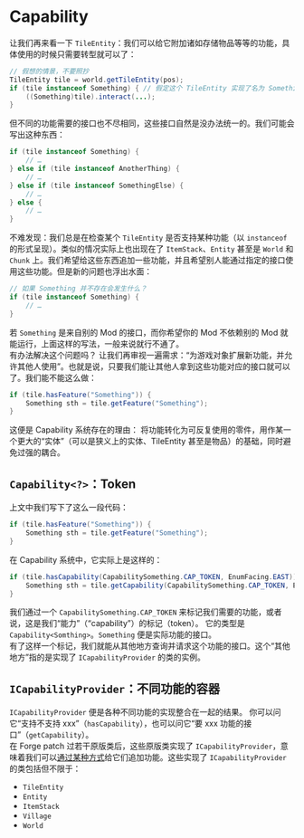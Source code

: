 # Capability

让我们再来看一下 `TileEntity`：我们可以给它附加诸如存储物品等等的功能，具体使用的时候只需要转型就可以了：

```java
// 假想的情景，不要照抄
TileEntity tile = world.getTileEntity(pos);
if (tile instanceof Something) { // 假定这个 TileEntity 实现了名为 Something 的接口
    ((Something)tile).interact(...);
}
```

但不同的功能需要的接口也不尽相同，这些接口自然是没办法统一的。我们可能会写出这种东西：

```java
if (tile instanceof Something) {
    // …
} else if (tile instanceof AnotherThing) {
    // …
} else if (tile instanceof SomethingElse) {
    // …
} else {
    // …
}
```

不难发现：我们总是在检查某个 `TileEntity` 是否支持某种功能（以 `instanceof` 的形式呈现）。类似的情况实际上也出现在了 `ItemStack`、`Entity` 甚至是 `World` 和 `Chunk` 上。我们希望给这些东西追加一些功能，并且希望别人能通过指定的接口使用这些功能。但是新的问题也浮出水面：

```java
// 如果 Something 并不存在会发生什么？
if (tile instanceof Something) {
    // …
}
```

若 `Something` 是来自别的 Mod 的接口，而你希望你的 Mod 不依赖别的 Mod 就能运行，上面这样的写法，一般来说就行不通了。  
有办法解决这个问题吗？
让我们再审视一遍需求：“为游戏对象扩展新功能，并允许其他人使用”。也就是说，只要我们能让其他人拿到这些功能对应的接口就可以了。我们能不能这么做：

```java
if (tile.hasFeature("Something")) {
    Something sth = tile.getFeature("Something");
}
```

这便是 Capability 系统存在的理由：
将功能转化为可反复使用的零件，用作某一个更大的“实体”（可以是狭义上的实体、TileEntity 甚至是物品）的基础，同时避免过强的耦合。

## `Capability<?>`：Token

上文中我们写下了这么一段代码：

```java
if (tile.hasFeature("Something")) {
    Something sth = tile.getFeature("Something");
}
```

在 Capability 系统中，它实际上是这样的：

```java
if (tile.hasCapability(CapabilitySomething.CAP_TOKEN, EnumFacing.EAST)) {
    Something sth = tile.getCapability(CapabilitySomething.CAP_TOKEN, EnumFacing.EAST);
}
```

我们通过一个 `CapabilitySomething.CAP_TOKEN` 来标记我们需要的功能，或者说，这是我们“能力”（“capability”）的标记（token）。
它的类型是 `Capability<Somthing>`。`Something` 便是实际功能的接口。  
有了这样一个标记，我们就能从其他地方查询并请求这个功能的接口。这个“其他地方”指的是实现了 `ICapabilityProvider` 的类的实例。

## `ICapabilityProvider`：不同功能的容器

`ICapabilityProvider` 便是各种不同功能的实现整合在一起的结果。
你可以问它“支持不支持 xxx”（`hasCapability`），也可以问它“要 xxx 功能的接口”（`getCapability`）。  
在 Forge patch 过若干原版类后，这些原版类实现了 `ICapabilityProvider`，意味着我们可以[通过某种方式](attach-cap.md)给它们追加功能。这些实现了 `ICapabilityProvider` 的类包括但不限于：

  - `TileEntity`
  - `Entity`
  - `ItemStack`
  - `Village`
  - `World`
